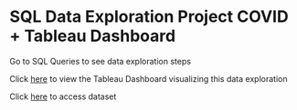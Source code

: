 # SQL Data Exploration Project COVID + Tableau Dashboard

Go to SQL Queries to see data exploration steps

Click [here](https://public.tableau.com/app/profile/shajan8707/viz/CovidDashboard_16666317333400/Dashboard1?publish=yes) to view the Tableau Dashboard visualizing this data exploration

Click [here](https://ourworldindata.org/covid-deaths) to access dataset
